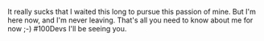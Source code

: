 It really sucks that I waited this long to pursue this passion of mine. But I'm here now, and I'm never leaving. That's all you need to know about me for now
;-)
#100Devs
I'll be seeing you.
